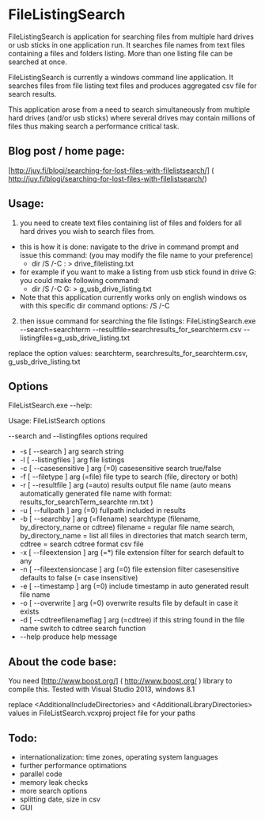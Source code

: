 FileListingSearch
======

FileListingSearch is application for searching files from multiple hard drives or usb sticks in one application run. It searches file names from text files containing a files and folders listing. More than one listing file can be searched at once. 

FileListingSearch is currently a windows command line application.
It searches files from file listing text files and produces aggregated csv file for search results.

This application arose from a need to search simultaneously from multiple hard drives (and/or usb sticks)  where several drives may contain millions of files thus making search a performance critical task.

Blog post / home page:
--------
[http://juy.fi/blogi/searching-for-lost-files-with-filelistsearch/] ( http://juy.fi/blogi/searching-for-lost-files-with-filelistsearch/)

Usage:
--------
1. you need to create text files containing list of files and folders for all hard drives you wish to search files from.
  * this is how it is done: 
     navigate to the drive in command prompt and issue this command: (you may modify the file name to your preference)
    * dir /S /-C <DRIVE LETTER>: > drive_filelisting.txt
  * for example if you want to make a listing from usb stick found in drive G: you could make following command:
    * dir /S /-C G: > g_usb_drive_listing.txt
  * Note that this application currently works only on english windows os with this specific dir command  options:  /S /-C

2. then issue command for searching the file listings:
FileListingSearch.exe --search=searchterm --resultfile=searchresults_for_searchterm.csv --listingfiles=g_usb_drive_listing.txt

replace the option values: searchterm, searchresults_for_searchterm.csv, g_usb_drive_listing.txt

Options
--------

FileListSearch.exe --help:

Usage: FileListSearch options

--search and --listingfiles options required

*  -s [ --search ] arg                   search string
*  -l [ --listingfiles ] arg             file listings
*  -c [ --casesensitive ] arg (=0)       casesensitive search true/false
*  -f [ --filetype ] arg (=file)         file type to search (file, directory or
                                        both)
* -r [ --resultfile ] arg (=auto)       results output file name (auto means
                                        automatically generated file name with
                                        format: results_for_searchTerm_searchte
                                        rm.txt )
* -u [ --fullpath ] arg (=0)            fullpath included in results
* -b [ --searchby ] arg (=filename)     searchtype (filename, by_directory_name
                                        or cdtree)
                                             filename = regular file name
                                        search,
                                             by_directory_name = list all files
                                        in directories that match search term,
                                             cdtree = search cdtree format csv
                                        file
* -x [ --fileextension ] arg (=*)       file extension filter for search
                                        default to any
* -n [ --fileextensioncase ] arg (=0)   file extension filter casesensitive
                                        defaults to false (= case insensitive)
* -e [ --timestamp ] arg (=0)           include timestamp in auto generated
                                        result file name
* -o [ --overwrite ] arg (=0)           overwrite results file by default in
                                        case it exists
* -d [ --cdtreefilenameflag ] arg (=cdtree)
                                        if this string found in the file name
                                        switch to cdtree search function
*  --help                                produce help message

About the code base:
--------
You need [http://www.boost.org/] ( http://www.boost.org/ ) library to compile this.
Tested with Visual Studio 2013, windows 8.1

replace &lt;AdditionalIncludeDirectories&gt;
and  &lt;AdditionalLibraryDirectories&gt; values in  FileListSearch.vcxproj project file for your paths


Todo:
--------
* internationalization: time zones, operating system languages
* further performance optimations
* parallel code
* memory leak checks
* more search options
* splitting date, size in csv
* GUI

